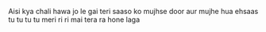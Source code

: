 Aisi kya chali hawa jo le gai teri saaso ko mujhse door 
aur mujhe hua ehsaas 
tu tu tu tu meri ri ri mai tera ra hone laga
